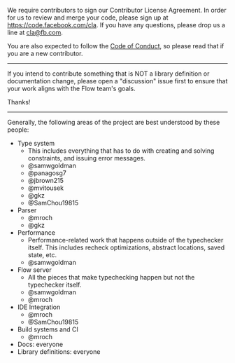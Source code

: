 We require contributors to sign our Contributor License Agreement. In order for us to review and merge your code, please sign up at https://code.facebook.com/cla. If you have any questions, please drop us a line at cla@fb.com.

You are also expected to follow the [Code of Conduct](CODE_OF_CONDUCT.md), so please read that if you are a new contributor.

---

If you intend to contribute something that is NOT a library definition or documentation change,
please open a "discussion" issue first to ensure that your work aligns with the Flow team's goals.

Thanks!

---

Generally, the following areas of the project are best understood by these people:

* Type system
  * This includes everything that has to do with creating and solving constraints, and issuing error messages.
  * @samwgoldman
  * @panagosg7
  * @jbrown215
  * @mvitousek
  * @gkz
  * @SamChou19815
* Parser
  * @mroch
  * @gkz
* Performance
  * Performance-related work that happens outside of the typechecker itself. This includes recheck optimizations, abstract locations, saved state, etc.
  * @samwgoldman
* Flow server
  * All the pieces that make typechecking happen but not the typechecker itself.
  * @samwgoldman
  * @mroch
* IDE Integration
  * @mroch
  * @SamChou19815
* Build systems and CI
  * @mroch
* Docs: everyone
* Library definitions: everyone
